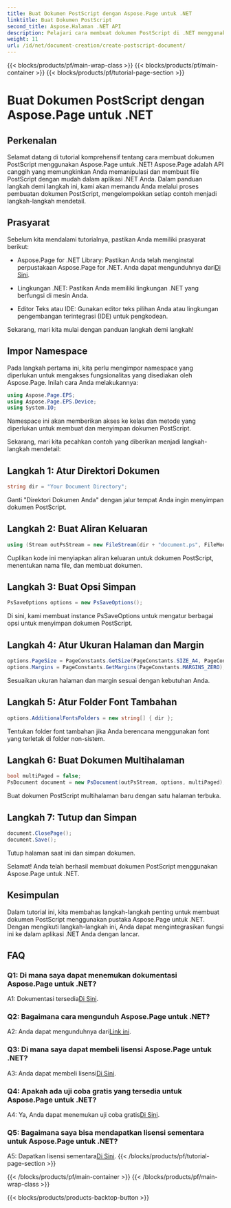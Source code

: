 ```yaml
---
title: Buat Dokumen PostScript dengan Aspose.Page untuk .NET
linktitle: Buat Dokumen PostScript
second_title: Aspose.Halaman .NET API
description: Pelajari cara membuat dokumen PostScript di .NET menggunakan Aspose.Page. Ikuti panduan langkah demi langkah kami untuk integrasi yang lancar. Unduh perpustakaan dan mulailah memanipulasi file PostScript dengan mudah.
weight: 11
url: /id/net/document-creation/create-postscript-document/
---
```


{{< blocks/products/pf/main-wrap-class >}}
{{< blocks/products/pf/main-container >}}
{{< blocks/products/pf/tutorial-page-section >}}

# Buat Dokumen PostScript dengan Aspose.Page untuk .NET

## Perkenalan

Selamat datang di tutorial komprehensif tentang cara membuat dokumen PostScript menggunakan Aspose.Page untuk .NET! Aspose.Page adalah API canggih yang memungkinkan Anda memanipulasi dan membuat file PostScript dengan mudah dalam aplikasi .NET Anda. Dalam panduan langkah demi langkah ini, kami akan memandu Anda melalui proses pembuatan dokumen PostScript, mengelompokkan setiap contoh menjadi langkah-langkah mendetail.

## Prasyarat

Sebelum kita mendalami tutorialnya, pastikan Anda memiliki prasyarat berikut:

-  Aspose.Page for .NET Library: Pastikan Anda telah menginstal perpustakaan Aspose.Page for .NET. Anda dapat mengunduhnya dari[Di Sini](https://releases.aspose.com/page/net/).

- Lingkungan .NET: Pastikan Anda memiliki lingkungan .NET yang berfungsi di mesin Anda.

- Editor Teks atau IDE: Gunakan editor teks pilihan Anda atau lingkungan pengembangan terintegrasi (IDE) untuk pengkodean.

Sekarang, mari kita mulai dengan panduan langkah demi langkah!

## Impor Namespace

Pada langkah pertama ini, kita perlu mengimpor namespace yang diperlukan untuk mengakses fungsionalitas yang disediakan oleh Aspose.Page. Inilah cara Anda melakukannya:

```csharp
using Aspose.Page.EPS;
using Aspose.Page.EPS.Device;
using System.IO;
```

Namespace ini akan memberikan akses ke kelas dan metode yang diperlukan untuk membuat dan menyimpan dokumen PostScript.

Sekarang, mari kita pecahkan contoh yang diberikan menjadi langkah-langkah mendetail:

## Langkah 1: Atur Direktori Dokumen

```csharp
string dir = "Your Document Directory";
```

Ganti "Direktori Dokumen Anda" dengan jalur tempat Anda ingin menyimpan dokumen PostScript.

## Langkah 2: Buat Aliran Keluaran

```csharp
using (Stream outPsStream = new FileStream(dir + "document.ps", FileMode.Create))
```

Cuplikan kode ini menyiapkan aliran keluaran untuk dokumen PostScript, menentukan nama file, dan membuat dokumen.

## Langkah 3: Buat Opsi Simpan

```csharp
PsSaveOptions options = new PsSaveOptions();
```

Di sini, kami membuat instance PsSaveOptions untuk mengatur berbagai opsi untuk menyimpan dokumen PostScript.

## Langkah 4: Atur Ukuran Halaman dan Margin

```csharp
options.PageSize = PageConstants.GetSize(PageConstants.SIZE_A4, PageConstants.ORIENTATION_PORTRAIT);
options.Margins = PageConstants.GetMargins(PageConstants.MARGINS_ZERO);
```

Sesuaikan ukuran halaman dan margin sesuai dengan kebutuhan Anda.

## Langkah 5: Atur Folder Font Tambahan

```csharp
options.AdditionalFontsFolders = new string[] { dir };
```

Tentukan folder font tambahan jika Anda berencana menggunakan font yang terletak di folder non-sistem.

## Langkah 6: Buat Dokumen Multihalaman

```csharp
bool multiPaged = false;
PsDocument document = new PsDocument(outPsStream, options, multiPaged);
```

Buat dokumen PostScript multihalaman baru dengan satu halaman terbuka.

## Langkah 7: Tutup dan Simpan

```csharp
document.ClosePage();
document.Save();
```

Tutup halaman saat ini dan simpan dokumen.

Selamat! Anda telah berhasil membuat dokumen PostScript menggunakan Aspose.Page untuk .NET.

## Kesimpulan

Dalam tutorial ini, kita membahas langkah-langkah penting untuk membuat dokumen PostScript menggunakan pustaka Aspose.Page untuk .NET. Dengan mengikuti langkah-langkah ini, Anda dapat mengintegrasikan fungsi ini ke dalam aplikasi .NET Anda dengan lancar.

## FAQ

### Q1: Di mana saya dapat menemukan dokumentasi Aspose.Page untuk .NET?

 A1: Dokumentasi tersedia[Di Sini](https://reference.aspose.com/page/net/).

### Q2: Bagaimana cara mengunduh Aspose.Page untuk .NET?

 A2: Anda dapat mengunduhnya dari[Link ini](https://releases.aspose.com/page/net/).

### Q3: Di mana saya dapat membeli lisensi Aspose.Page untuk .NET?

 A3: Anda dapat membeli lisensi[Di Sini](https://purchase.aspose.com/buy).

### Q4: Apakah ada uji coba gratis yang tersedia untuk Aspose.Page untuk .NET?

 A4: Ya, Anda dapat menemukan uji coba gratis[Di Sini](https://releases.aspose.com/).

### Q5: Bagaimana saya bisa mendapatkan lisensi sementara untuk Aspose.Page untuk .NET?

 A5: Dapatkan lisensi sementara[Di Sini](https://purchase.aspose.com/temporary-license/).
{{< /blocks/products/pf/tutorial-page-section >}}

{{< /blocks/products/pf/main-container >}}
{{< /blocks/products/pf/main-wrap-class >}}

{{< blocks/products/products-backtop-button >}}
